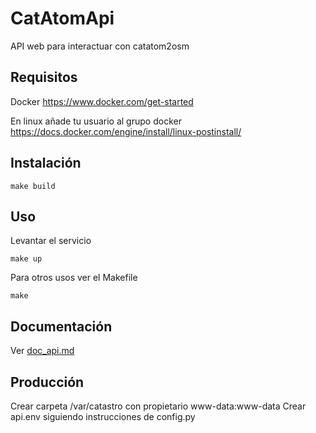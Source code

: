 # CatAtomApi
API web para interactuar con catatom2osm

## Requisitos
Docker https://www.docker.com/get-started

En linux añade tu usuario al grupo docker
https://docs.docker.com/engine/install/linux-postinstall/

## Instalación

    make build

## Uso

Levantar el servicio

    make up

Para otros usos ver el Makefile

    make

## Documentación
Ver [doc_api.md](doc_api.md)

## Producción
Crear carpeta /var/catastro con propietario www-data:www-data
Crear api.env siguiendo instrucciones de config.py
